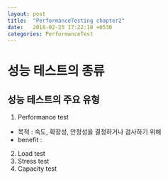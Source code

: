 ```yaml
---
layout: post
title:  "PerformanceTesting chapter2"
date:   2018-02-25 17:22:18 +0530
categories: PerformanceTest
---
```

# 성능 테스트의 종류

## 성능 테스트의 주요 유형
1. Performance test
  - 목적 : 속도, 확장성, 안정성을 결정하거나 검사하기 위해
  - benefit :
2. Load test
3. Stress test
4. Capacity test
